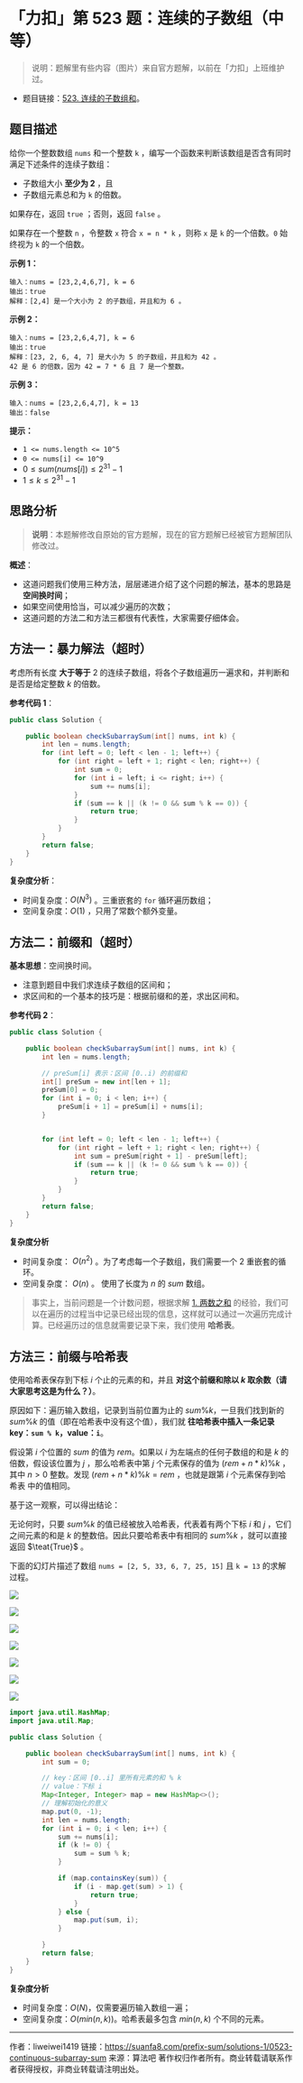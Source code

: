 # 「力扣」第 523 题：连续的子数组（中等）

> 说明：题解里有些内容（图片）来自官方题解，以前在「力扣」上班维护过。

- 题目链接：[523. 连续的子数组和](https://leetcode-cn.com/problems/continuous-subarray-sum/)。

## 题目描述

给你一个整数数组 `nums` 和一个整数 `k` ，编写一个函数来判断该数组是否含有同时满足下述条件的连续子数组：

- 子数组大小 **至少为 2** ，且
- 子数组元素总和为 `k` 的倍数。

如果存在，返回 `true` ；否则，返回 `false` 。

如果存在一个整数 `n` ，令整数 `x` 符合 `x = n * k` ，则称 `x` 是 `k` 的一个倍数。`0` 始终视为 `k` 的一个倍数。

**示例 1：**

```
输入：nums = [23,2,4,6,7], k = 6
输出：true
解释：[2,4] 是一个大小为 2 的子数组，并且和为 6 。
```

**示例 2：**

```
输入：nums = [23,2,6,4,7], k = 6
输出：true
解释：[23, 2, 6, 4, 7] 是大小为 5 的子数组，并且和为 42 。
42 是 6 的倍数，因为 42 = 7 * 6 且 7 是一个整数。
```

**示例 3：**

```
输入：nums = [23,2,6,4,7], k = 13
输出：false
```

**提示：**

- `1 <= nums.length <= 10^5`
- `0 <= nums[i] <= 10^9`
- $0 \le sum(nums[i]) \le 2^{31} - 1$
- $1 \le k \le 2^{31} - 1$

## 思路分析

> **说明**：本题解修改自原始的官方题解，现在的官方题解已经被官方题解团队修改过。

**概述**：

- 这道问题我们使用三种方法，层层递进介绍了这个问题的解法，基本的思路是 **空间换时间**；
- 如果空间使用恰当，可以减少遍历的次数；
- 这道问题的方法二和方法三都很有代表性，大家需要仔细体会。

## 方法一：暴力解法（超时）

考虑所有长度 **大于等于** $2$ 的连续子数组，将各个子数组遍历一遍求和，并判断和是否是给定整数 $k$ 的倍数。

**参考代码 1**：

```java
public class Solution {

    public boolean checkSubarraySum(int[] nums, int k) {
        int len = nums.length;
        for (int left = 0; left < len - 1; left++) {
            for (int right = left + 1; right < len; right++) {
                int sum = 0;
                for (int i = left; i <= right; i++) {
                    sum += nums[i];
                }
                if (sum == k || (k != 0 && sum % k == 0)) {
                    return true;
                }
            }
        }
        return false;
    }
}
```

**复杂度分析**：

- 时间复杂度：$O(N^3)$ 。三重嵌套的 `for` 循环遍历数组；
- 空间复杂度：$O(1)$ ，只用了常数个额外变量。

## 方法二：前缀和（超时）

**基本思想**：空间换时间。

- 注意到题目中我们求连续子数组的区间和；
- 求区间和的一个基本的技巧是：根据前缀和的差，求出区间和。

**参考代码 2**：

```java
public class Solution {

    public boolean checkSubarraySum(int[] nums, int k) {
        int len = nums.length;

        // preSum[i] 表示：区间 [0..i) 的前缀和
        int[] preSum = new int[len + 1];
        preSum[0] = 0;
        for (int i = 0; i < len; i++) {
            preSum[i + 1] = preSum[i] + nums[i];
        }


        for (int left = 0; left < len - 1; left++) {
            for (int right = left + 1; right < len; right++) {
                int sum = preSum[right + 1] - preSum[left];
                if (sum == k || (k != 0 && sum % k == 0)) {
                    return true;
                }
            }
        }
        return false;
    }
}
```

**复杂度分析**

- 时间复杂度： $O(n^2)$ 。为了考虑每一个子数组，我们需要一个 2 重嵌套的循环。
- 空间复杂度： $O(n)$ 。 使用了长度为 $n$ 的 $sum$ 数组。

> 事实上，当前问题是一个计数问题，根据求解 [1. 两数之和](/problems/two-sum/) 的经验，我们可以在遍历的过程当中记录已经出现的信息，这样就可以通过一次遍历完成计算。已经遍历过的信息就需要记录下来，我们使用 **哈希表**。

## 方法三：前缀与哈希表

使用哈希表保存到下标 $i$ 个止的元素的和，并且 **对这个前缀和除以 $k$ 取余数（请大家思考这是为什么？）**。

原因如下：遍历输入数组，记录到当前位置为止的 $sum\%k$，一旦我们找到新的 $sum\%k$ 的值（即在哈希表中没有这个值），我们就 **往哈希表中插入一条记录 key：`sum % k`，value：`i`**。

假设第 $i$ 个位置的 $sum % k$ 的值为 $rem$。如果以 $i$ 为左端点的任何子数组的和是 $k$ 的倍数，假设该位置为 $j$ ，那么哈希表中第 $j$ 个元素保存的值为 $(rem + n*k)\%k$ ，其中 $n > 0$ 整数。发现 $(rem + n*k)\%k = rem$ ，也就是跟第 $i$ 个元素保存到哈希表 中的值相同。

基于这一观察，可以得出结论：

无论何时，只要 $sum\%k$ 的值已经被放入哈希表，代表着有两个下标 $i$ 和 $j$ ，它们之间元素的和是 $k$ 的整数倍。因此只要哈希表中有相同的 $sum\%k$ ，就可以直接返回 $\teat{True}$ 。

下面的幻灯片描述了数组 `nums = [2, 5, 33, 6, 7, 25, 15]` 且 `k = 13` 的求解过程。



![](https://suanfa8-1252206550.cos.ap-shanghai.myqcloud.com/suanfa8/202301310120927.png)

![](https://suanfa8-1252206550.cos.ap-shanghai.myqcloud.com/suanfa8/202301310120069.png)

![](https://suanfa8-1252206550.cos.ap-shanghai.myqcloud.com/suanfa8/202301310120173.png)

![](https://suanfa8-1252206550.cos.ap-shanghai.myqcloud.com/suanfa8/202301310120732.png)

![](https://suanfa8-1252206550.cos.ap-shanghai.myqcloud.com/suanfa8/202301310120761.png)

![](https://suanfa8-1252206550.cos.ap-shanghai.myqcloud.com/suanfa8/202301310120594.png)

![](https://suanfa8-1252206550.cos.ap-shanghai.myqcloud.com/suanfa8/202301310121104.png)

```java
import java.util.HashMap;
import java.util.Map;

public class Solution {

    public boolean checkSubarraySum(int[] nums, int k) {
        int sum = 0;

        // key：区间 [0..i] 里所有元素的和 % k
        // value：下标 i
        Map<Integer, Integer> map = new HashMap<>();
        // 理解初始化的意义
        map.put(0, -1);
        int len = nums.length;
        for (int i = 0; i < len; i++) {
            sum += nums[i];
            if (k != 0) {
                sum = sum % k;
            }

            if (map.containsKey(sum)) {
                if (i - map.get(sum) > 1) {
                    return true;
                }
            } else {
                map.put(sum, i);
            }

        }
        return false;
    }
}
```

**复杂度分析**

- 时间复杂度：$O(N)$，仅需要遍历输入数组一遍；
- 空间复杂度：$O(min(n,k))$。哈希表最多包含 $min(n,k)$ 个不同的元素。



---

作者：liweiwei1419
链接：https://suanfa8.com/prefix-sum/solutions-1/0523-continuous-subarray-sum
来源：算法吧
著作权归作者所有。商业转载请联系作者获得授权，非商业转载请注明出处。